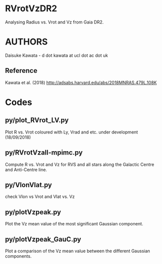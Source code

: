 
# RVrotVzDR2

 Analysing Radius vs. Vrot and Vz from Gaia DR2. 


# AUTHORS

Daisuke Kawata - d dot kawata at ucl dot ac dot uk

## Reference

Kawata et al. (2018) http://adsabs.harvard.edu/abs/2018MNRAS.479L.108K

# Codes


## py/plot_RVrot_LV.py

Plot R vs. Vrot coloured with Ly, Vrad and etc.  under development (18/09/2018)

## py/RVrotVzall-mpimc.py

Compute R vs. Vrot and Vz for RVS and all stars along the Galactic Centre and Anti-Centre line. 

## py/VlonVlat.py
 check Vlon vs Vrot and Vlat vs. Vz

## py/plotVzpeak.py

Plot the Vz mean value of the most significant Gaussian component. 

## py/plotVzpeak_GauC.py

Plot a comparison of the Vz mean value between the different Gaussian components. 


